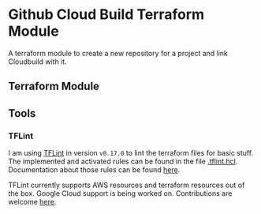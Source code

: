 # Github Cloud Build Terraform Module

A terraform module to create a new repository for a project and link Cloudbuild with it.

## Terraform Module



## Tools

### TFLint

I am using [TFLint](https://github.com/terraform-linters/tflint) in version `v0.17.0` to lint the terraform files for basic stuff.
The implemented and activated rules can be found in the file [.tflint.hcl](./.tflint.hcl). Documentation about those rules can be 
found [here](https://github.com/terraform-linters/tflint/tree/master/docs/rules).

TFLint currently supports AWS resources and terraform resources out of the box. Google Cloud support is being worked on. Contributions are
welcome [here](https://github.com/terraform-linters/tflint-ruleset-google).
